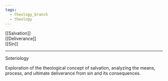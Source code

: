 ```yaml
---
tags:
  - theology_branch
  - theology
---
```

[[Salvation]] <br>
[[Deliverance]] <br>
[[Sin]] <br>

---

Soteriology

Exploration of the theological concept of salvation, analyzing the means, process, and ultimate deliverance from sin and its consequences.